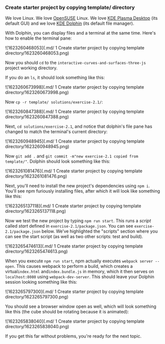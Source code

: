 ### Create starter project by copying template/ directory

We love Linux.  We love [OpenSUSE](https://www.opensuse.org/) Linux.  We love [KDE Plasma Desktop](https://kde.org/plasma-desktop/) (its default GUI) and we love [KDE Dolphin](https://apps.kde.org/dolphin/) (its default file manager).

With Dolphin, you can display files and a terminal at the same time.  Here's how to enable the terminal pane:

![1623260468053](.md/ 1 Create starter project by copying template directory/1623260468053.png)



Now you should `cd` to the `interactive-curves-and-surfaces-three-js` project working directory.

If you do an `ls`, it should look something like this:

![1623260673998](.md/ 1 Create starter project by copying template directory/1623260673998.png)



Now `cp -r template/ solutions/exercise-2.1/`:

![1623260847388](.md/ 1 Create starter project by copying template directory/1623260847388.png)

Next, `cd solutions/exercise-2.1`, and notice that dolphin's file pane has changed to match the terminal's current directory:

![1623260948945](.md/ 1 Create starter project by copying template directory/1623260948945.png)

Now `git add .` and `git commit -m"new exercise-2.1 copied from template/"`. Dolphin should look something like this:

![1623261081476](.md/ 1 Create starter project by copying template directory/1623261081476.png)

Next, you'll need to install the new project's dependencies using `npm i`.  You'll see npm furiously installing files, after which it will look like something like this:

![1623265137118](.md/ 1 Create starter project by copying template directory/1623265137118.png)

Now we test the new project by typing `npm run start`. This runs a *script* called *start* defined in `exercise-2.1/package.json`.  You can see `exercise-2.1/package.json` below.  We've highlighted the "scripts" section where you can see the start script (as well as two other scripts: test and build).

![1623265474613](.md/ 1 Create starter project by copying template directory/1623265474613.png)

When you execute `npm run start`, npm actually executes `webpack server --open`.  This causes webpack to perform a build, which creates a virtual`index.html` and`index.bundle.js` in memory, which it then serves on `localhost:8080` using `webpack-dev-server`.  This should leave your Dolphin session looking something like this:

![1623265797300](.md/ 1 Create starter project by copying template directory/1623265797300.png)

You should see a browser window open as well, which will look something like this (the cube should be rotating because it is animated):

![1623265838040](.md/ 1 Create starter project by copying template directory/1623265838040.png)

If you get this far without problems, you're ready for the next topic.

